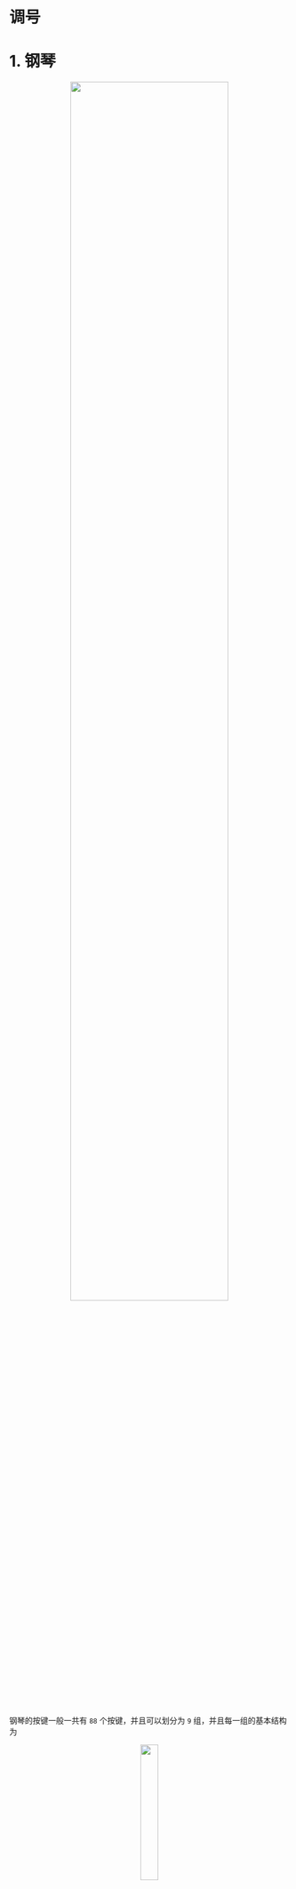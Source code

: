 # 调号


# 1. 钢琴

<p style="text-align:center;"><img src="/musical_theory/image/foundation/pianoKey.jpg" width="75%" align="middle" /></p>

钢琴的按键一般一共有 `88` 个按键，并且可以划分为 `9` 组，并且每一组的基本结构为

<p style="text-align:center;"><img src="/musical_theory/image/foundation/pianoSingleKeys.jpg" width="25%" align="middle" /></p>

对于这些按键，在描述的时候不可能通过具体的音高(单位`Hz`)来区分，所以人为的给这些音取了七个名字，即「音名」。**这七个音名在钢琴键中的每一个组中都一样，即每组中七个白键的名字，然后在配合变音符号，又能给出五个黑键的音名。**

<p style="text-align:center;"><img src="/musical_theory/image/foundation/pitchNamePiano.jpg" width="25%" align="middle" /></p>

<p style="text-align:center;"><img src="/musical_theory/image/foundation/digitalScale.png" width="75%" align="middle" /></p>

每一组有七个白键和五个黑键，`7 + 5 = 12`，**即这十二按键其实就是十二平均律中的十二个音。钢琴按键又划分了九组，这九组其实就是实现了十二个音的高低音。**

<p style="text-align:center;"><img src="/musical_theory/image/foundation/temperament.jpg" width="75%" align="middle" /></p>


# 2. 音的基本定义

## 2.1. 乐音/噪音 

- **乐音：** 规则震动，频率稳定，例如钢琴每个琴键发出的音，频率都是固定的

<p style="text-align:center;"><img src="/musical_theory/image/foundation/musicalTone.jpg" width="50%" align="middle" /></p>

- **噪音：** 震动不规则，频率不稳定，例如鼓发出的声音，没有明显独立的频率

<p style="text-align:center;"><img src="/musical_theory/image/foundation/noise.jpg" width="50%" align="middle" /></p>

- **乐音体系：** 音乐中所有乐音的总和。一般指的是钢琴能发出的`88`音（88个键位）。


## 2.2. 音列/音级

- **音列：** 在乐音体系中，取若干乐音，并有序的排列起来（按照音高升序或者降序），组成的数列。例如

    $$
    \begin{array}{l}
        音列1：\begin{bmatrix}
            C & D & G & A
        \end{bmatrix} \\
        音列2：\begin{bmatrix}
            D & E & G 
        \end{bmatrix} \\
        \dotsm
    \end{array}
    $$

- **音级**：乐音体系中的每一个音，都是音级，由音级组成了音列
   - **基本音级：** 音名 `CDEFGAB` 表示的音级，**在钢琴按键中，只看一个组的，其余组一样**
   - **变化音级：** 基本音级通过升降符号变化而来的音级
    <p style="text-align:center;"><img src="/musical_theory/image/foundation/pianoAccidental.jpg" width="25%" align="middle" /></p>

## 2.3. 半音/全音

- **半音：** 两个音级之间的最小距离（音高相差多少Hz，具体数值不用关心）
- **全音：** 两个半音之和

- **自然：** 不考虑变音符号，两个音级在`CDEFGAB`循环序列中是相邻的
    <p style="text-align:center;"><img src="/musical_theory/image/foundation/natural.jpg" width="50%" align="middle" /></p>
- **变化：** 不考虑变音符号，两个音级在`CDEFGAB`循环序列中不是相邻的
    <p style="text-align:center;"><img src="/musical_theory/image/foundation/variable.jpg" width="50%" align="middle" /></p>

- **自然半(全)音**：两个音级（考虑升降符号了）在「自然」的前提下，相差半(全)音
- **变化半(全)音**：两个音级（考虑升降符号了）在「变化」的前提下，相差半(全)音


# 3. 七音的扩展

## 3.1. 变化音级

获取到变化音级，实在原来的基本音级上添加「变音符号」

<p style="text-align:center;"><img src="/musical_theory/image/foundation/accidental.jpg" width="25%" align="middle" /></p>

在基础音级 `CDEFGAB` 中引入上面的四个变音符号，就会导致同一个键会有多个音名

<p style="text-align:center;"><img src="/musical_theory/image/foundation/pianoAccidental.jpg" width="25%" align="middle" /></p>

**等音：** 多个描述同一个音的音名之间关系。例如 `#C bD xB` 都描述的是同一个组内的同一个黑键，这三个音级就是等音。

> [!tip]
> 一个音之所以会有这么多名字，是为了在不同规则下，对这个音的描述更加直观、合理。例如在家里，父母和亲戚会叫你小名；在学校和工作中，同学和同事会叫你书名；在上网时，你用网名。不管怎么变，你还是你，只是为了适应不同的场合，用了不同的名称。

## 3.2. 纯8度

<p style="text-align:center;"><img src="/musical_theory/image/foundation/octave.jpg" width="25%" align="middle" /></p>

在钢琴键上两个相邻组中，同样音名的两个键其音高满足`1:2`的关系，这两个音的关系就被称之为「纯8度」。**这也是为啥可以键这些键利用`CDEFGAB`进行循环表示的原因，即两个音高满足倍数关系的音十分协和**。

## 3.3. 音的分组

<p style="text-align:center;"><img src="/musical_theory/image/foundation/pitchNameGroupPiano.jpg" width="100%" align="middle" /></p>

钢琴有`88`键，且划分为`9`组，每个组中按键名都是`CDEFGAB`，这样在一个组中，我们能轻松区分那个键是那个键，当时当有两个组时，同一个音名就对应了两个键，因此还需要有区分组的规则

### 3.3.1. 霍尔姆茨音调记号法

1. 组名规定

    <p style="text-align:center;"><img src="/musical_theory/image/foundation/helmholtzPitchNotation.jpg" width="75%" align="middle" /></p>

2. 音名规定
    <p style="text-align:center;"><img src="/musical_theory/image/foundation/helmholtzPitchName.jpg" width="75%" align="middle" /></p>

    - 大字组用大写音名，小字组用小写音名
    - 音名下标为大字组组号，音名上标为小字组组号

### 3.3.2. 科学音调记号法

<p style="text-align:center;"><img src="/musical_theory/image/foundation/scientificPitchNotaion.jpg" width="75%" align="middle" /></p>

1. 组名规定：从左到右对钢琴按键组进行编号
2. 音名规定：大写音名加组号

### 3.3.3. 简谱

<p style="text-align:center;"><img src="/musical_theory/image/foundation/lowHightPitchSocre.jpg" width="75%" align="middle" /></p>

前面小节介绍了音名`CDEFGAB`如何进行分组。但是当我们使用简谱时，使用`1234567`来代替音名，那么音名的分组规则就不再适用，这里就改用高音点与低音点来标记。
- **一个点就代表纯8度的变化**
- **无高低音点的`1234567`的起始位置一般定位在「小字一组内」**。
    因为人的发音频率范围大概就是小字一组周围，并且小字一组位于键盘的中间位置，左右两边的高低音点就比较对称，都在`4`个以内。

<p style="text-align:center;"><img src="/musical_theory/image/foundation/peopleRange.jpg" width="75%" align="middle" /></p>


## 3.4. 特殊音名

<p style="text-align:center;"><img src="/musical_theory/image/foundation/specialPitch.jpg" width="75%" align="middle" /></p>

- **中央C**：小字一组的`C`音级
- **标准音**：小字一组的`A`音级，用来校准乐器的 


# 4. 调号

## 4.1. 作用

> [tip]
> 调号可以用来确定简谱中`1234567`表示的是那些音级

<p style="text-align:center;"><img src="/musical_theory/image/foundation/toneMark.jpg" width="10%" align="middle" /></p>

1. `1 (do)` 代表那个音级（音名），就从那个音名出发
2. 确定`1`后，按照 “全音-全音-半音-全音-全音-全音-半音” 顺序，从左向右循环遍历「十二平均律」得到 `234567` 代表的是哪个音级（音名）

    <p style="text-align:center;"><img src="/musical_theory/image/foundation/toneMark1=d.jpg" width="50%" align="middle" /></p


## 4.2. 音域

**定义：** 乐器能发出的声音的音高范围。

<p style="text-align:center;"><img src="/musical_theory/image/foundation/pianoRange.jpg" width="75%" align="middle" /></p>

<p style="text-align:center;"><img src="/musical_theory/image/foundation/peopleRange.jpg" width="75%" align="middle" /></p>


## 4.3. 调号的起点

<p style="text-align:center;"><img src="/musical_theory/image/foundation/toneMark1=c.jpg" width="75%" align="middle" /></p>

**人声的音域是包含了小字一组，并且简谱是给人用的，为了响应人体工程学，一般就把调号的起点放在了小字一组内，因此调号的`1`一般位于小字一组。** 




